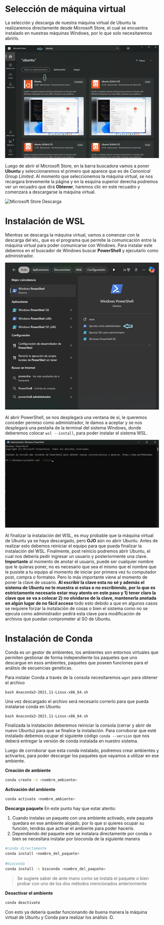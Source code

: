 # Selección de máquina virtual

La selección y descarga de nuestra máquina virtual de Ubuntu la realizaremos directamente desde Microsoft Store, el cual se encuentra instalado en nuestras máquinas Windows, por lo que solo necesitaremos abrirlo.

![Microsoft Store](Image_Linux_Windows/busqueda_Linux.png)

Luego de abrir el Microsoft Store, en la barra buscadora vamos a poner **Ubuntu** y seleccionaremos el primero que aparece que es de *Canonical Group Limited*. Al momento que seleccionemos la máquina virtual, se nos recargara brevemente la página y en la esquina superior derecha podremos ver un recuadro que dirá **Obtener**, haremos clic en este recuadro y comenzará a descargarse la máquina virtual.

![Microsoft Store Descarga](Image_Linux_Windows/Selección_del_sistema2.png)

# Instalación de WSL

Mientras se descarga la máquina virtual, vamos a comenzar con la descarga del `WSL`, que es el programa que permite la comunicación entre la máquina virtual para poder comunicarse con Windows. Para instalar este debemos en el buscador de Windows buscar **PowerShell** y ejecutarlo como administrador.

![PowerShell](Image_Linux_Windows/Powershell1.png)

Al abrir PowerShell, se nos desplegará una ventana de sí, le queremos conceder permiso como administrador, le damos a aceptar y se nos desplegará una pestaña de la terminal del sistema Windows, donde deberemos colocar `wsl --install`, para poder instalar el sistema WSL.

![PowerShell2](Image_Linux_Windows/PowerShell21.png)

Al finalizar la instalación del WSL, es muy probable que la máquina virtual de Ubuntu ya se haya descargado, pero **OJO** aún no abrir Ubuntu. Antes de realizar esto debemos reiniciar el equipo para que pueda finalizar la instalación del WSL. Finalmente, post reinicio podremos abrir Ubuntu, el cual nos debería pedir ingresar un usuario y posteriormente una clave. **Importante** al momento de anotar el usuario, puede ser cualquier nombre que le quieras poner, no es necesario que sea el mismo que el nombre que le pusiste a tu equipo al momento de iniciar por primera vez tu computador post, compra o formateo. Pero lo más importante viene al momento de poner la clave de usuario. **Al escribir la clave esta no sé y además el sistema de Ubuntu no te muestra si estas o no escribiendo, por lo que es estrictamente necesario estar muy atento en este paso y 1) tener claro la clave que se va a colocar 2) no olvidarse de la clave, mantenerla anotada en algún lugar de no fácil acceso** todo esto debido a que en algunos casos se requiere forzar la instalación de cosas o bien el sistema como no se ejecuta como administrador pedirá esta clave para modificación de archivos que puedan comprometer al SO de Ubuntu.
# Instalación de Conda

Conda es un gestor de ambientes, los ambientes son entornos virtuales que permiten gestionar de forma independiente los paquetes que uno descargue en esos ambientes, paquetes que poseen funciones para el análisis de secuencias genéticas.

Para instalar Conda a través de la consola necesitaremos `wget` para obtener el archivo

````{bash}
bash Anaconda3-2021.11-Linux-x86_64.sh
````
Una vez descargado el archivo será necesario correrlo para que pueda instalarse conda en Ubuntu

````{bash}
bash Anaconda3-2021.11-Linux-x86_64.sh
````
Finalizada la instalación deberemos reiniciar la consola (cerrar y abrir de nuevo Ubuntu) para que se finalice la instalación. Para corroborar que esté instalado debemos ocupar el siguiente código `conda --version` que nos deberá entregar la versión de conda instalada en nuestro sistema.

Luego de corroborar que esta conda instalado, podremos crear ambientes y activarlos, para poder descargar los paquetes que vayamos a utilizar en ese ambiente.

**Creación de ambiente**
````bash
conda create -n <nombre_ambiente>
````

**Activación del ambiente**
````bash
conda activate <nombre_ambiente>
````

**Descarga paquete**
En este punto hay que estar atento: 
1) Cuando instalas un paquete con una ambiente activado, este paquete quedara en ese ambiente alojado, por lo que si quieres ocupar su función, tendrás que activar el ambiente para poder hacerlo.
2)  Dependiendo del paquete este se instalara directamente por conda o bien se necesitara instalar por bioconda de la siguiente manera
````bash
#conda directamente
conda install <nombre_del_paquete>

#bioconda
conda install -c bioconda <nombre_del_paquete>
````
> Se sugiere saber de ante mano como se instala el paquete o bien probar con uno de los dos métodos mencionados anteriormente

**Desactivar el ambiente**
````bash
conda deactivate
````

Con esto ya debería quedar funcionando de buena manera la máquina virtual de Ubuntu y Conda para realizar los análisis :D.

